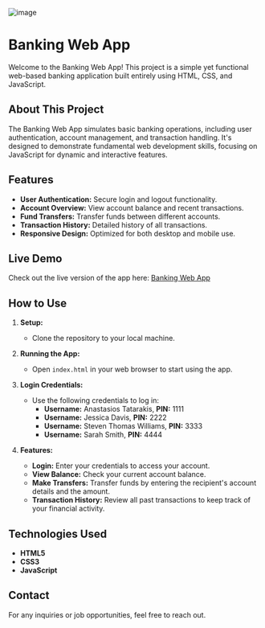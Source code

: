 ![image](https://github.com/Anastasios3/banking-web-app/assets/117446378/9c01e405-8c56-4f73-b3d3-3b4f1d24fdbb)
# Banking Web App

Welcome to the Banking Web App! This project is a simple yet functional web-based banking application built entirely using HTML, CSS, and JavaScript.

## About This Project

The Banking Web App simulates basic banking operations, including user authentication, account management, and transaction handling. It's designed to demonstrate fundamental web development skills, focusing on JavaScript for dynamic and interactive features.

## Features

- **User Authentication:** Secure login and logout functionality.
- **Account Overview:** View account balance and recent transactions.
- **Fund Transfers:** Transfer funds between different accounts.
- **Transaction History:** Detailed history of all transactions.
- **Responsive Design:** Optimized for both desktop and mobile use.

## Live Demo

Check out the live version of the app here: [Banking Web App](https://anastasios3.github.io/banking-web-app)

## How to Use

1. **Setup:**
   - Clone the repository to your local machine.

2. **Running the App:**
   - Open `index.html` in your web browser to start using the app.

3. **Login Credentials:**
   - Use the following credentials to log in:
     - **Username:** Anastasios Tatarakis, **PIN:** 1111
     - **Username:** Jessica Davis, **PIN:** 2222
     - **Username:** Steven Thomas Williams, **PIN:** 3333
     - **Username:** Sarah Smith, **PIN:** 4444

4. **Features:**
   - **Login:** Enter your credentials to access your account.
   - **View Balance:** Check your current account balance.
   - **Make Transfers:** Transfer funds by entering the recipient's account details and the amount.
   - **Transaction History:** Review all past transactions to keep track of your financial activity.

## Technologies Used

- **HTML5**
- **CSS3**
- **JavaScript**

## Contact

For any inquiries or job opportunities, feel free to reach out.

